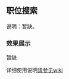## 职位搜索
说明：暂缺。

### 效果展示
暂缺

详细使用说明[请参见wiki](https://wiki.zhaopin.com/pages/viewpage.action?pageId=136715043?_blank)
